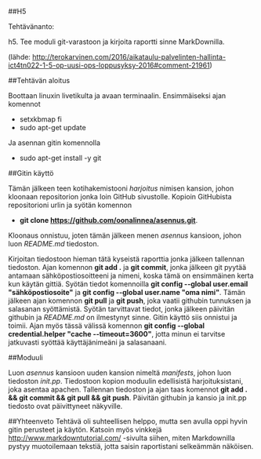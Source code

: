 ##H5

Tehtävänanto:

h5. Tee moduli git-varastoon ja kirjoita raportti sinne MarkDownilla.

(lähde: http://terokarvinen.com/2016/aikataulu-palvelinten-hallinta-ict4tn022-1-5-op-uusi-ops-loppusyksy-2016#comment-21961)

##Tehtävän aloitus

Boottaan linuxin livetikulta ja avaan terminaalin. Ensimmäiseksi ajan komennot
* setxkbmap fi
* sudo apt-get update

Ja asennan gitin komennolla
* sudo apt-get install -y git

##Gitin käyttö

Tämän jälkeen teen kotihakemistooni _harjoitus_ nimisen kansion, johon kloonaan repositorion jonka loin GitHub sivustolle. Kopioin GitHubista repositorioni urlin ja syötän komennon 
* **git clone https://github.com/oonalinnea/asennus.git**.

Kloonaus onnistuu, joten tämän jälkeen menen _asennus_ kansioon, johon luon _README.md_ tiedoston. 

Kirjoitan tiedostoon hieman tätä kyseistä raporttia jonka jälkeen tallennan tiedoston. Ajan komennon **git add .** ja **git commit**, jonka jälkeen git pyytää antamaan sähköpostiosoitteeni ja nimeni, koska tämä on ensimmäinen kerta kun käytän gittiä. Syötän tiedot komennoilla **git config --global user.email "sähköpostiosoite"** ja **git config --global user.name "oma nimi"**. Tämän jälkeen ajan komennon **git pull** ja **git push**, joka vaatii githubin tunnuksen ja salasanan syöttämistä. Syötän tarvittavat tiedot, jonka jälkeen päivitän githubin ja _README.md_ on ilmestynyt sinne. Gitin käyttö siis onnistui ja toimii. Ajan myös tässä välissä komennon **git config --global credential.helper "cache --timeout=3600"**, jotta minun ei tarvitse jatkuvasti syöttää käyttäjänimeäni ja salasanaani. 

##Moduuli

Luon _asennus_ kansioon uuden kansion nimeltä _manifests_, johon luon tiedoston _init.pp_. Tiedostoon kopion moduulin edellisistä harjoituksistani, joka asentaa apachen. Tallennan tiedoston ja ajan taas komennot **git add . && git commit && git pull && git push**. Päivitän githubin ja kansio ja init.pp tiedosto ovat päivittyneet näkyville. 

##Yhteenveto
Tehtävä oli suhteellisen helppo, mutta sen avulla oppi hyvin gitin perusteet ja käytön. Katsoin myös vinkkejä http://www.markdowntutorial.com/ -sivulta siihen, miten Markdownilla pystyy muotoilemaan tekstiä, jotta saisin raportistani selkeämmän näköisen.

